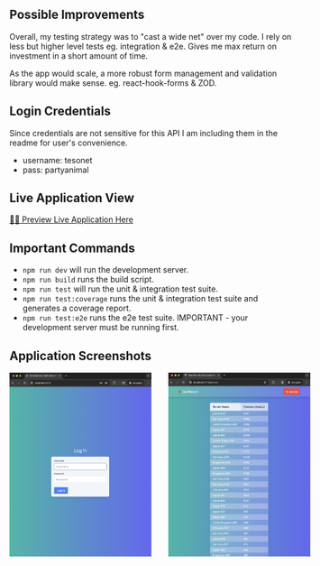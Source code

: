 ## Possible Improvements

Overall, my testing strategy was to "cast a wide net" over my code. I rely on less but higher level tests eg. integration & e2e. Gives me max return on investment in a short amount of time.

As the app would scale, a more robust form management and validation library would make sense. eg. react-hook-forms & ZOD.

## Login Credentials

Since credentials are not sensitive for this API I am including them in the readme for user's convenience.

- username: tesonet
- pass: partyanimal

## Live Application View

[🧑‍💻 Preview Live Application Here](https://kastaselis.github.io/nord-security-server-dashboard/)

## Important Commands

- `npm run dev` will run the development server.
- `npm run build` runs the build script.
- `npm run test` will run the unit & integration test suite.
- `npm run test:coverage` runs the unit & integration test suite and generates a coverage report.
- `npm run test:e2e` runs the e2e test suite. IMPORTANT - your development server must be running first.

## Application Screenshots

<div style="display: flex; gap: 30px;">
    <img src="./app-screenshot-1.png" alt="app preview" style="max-width: 50%;">
    <img src="./app-screenshot-2.png" alt="app preview" style="max-width: 50%;">
</div>
